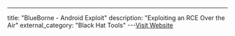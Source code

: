 ---
title: "BlueBorne - Android Exploit"
description: "Exploiting an RCE Over the Air"
external_category: "Black Hat Tools"
---[Visit Website](https://go.armis.com/hubfs/BlueBorne%20-%20Android%20Exploit.pdf)

